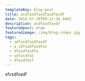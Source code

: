 ```yaml
---
templateKey: blog-post
title: asdfasdfasdfasdfasdf
date: 2019-07-30T09:23:34.946Z
description: asdfasdfasdf
featuredpost: true
featuredimage: /img/blog-index.jpg
tags:
  - sdfasdfasdfasdf
  - a sdfsadfasdfas
  - dfasdfasdfa
  - sdfasdfas
  - dfasdfdsf
---
```

sfvsdfsadf
